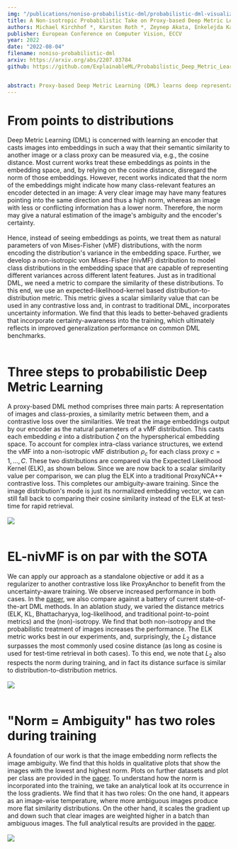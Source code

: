 ```yaml
---
img: "/publications/noniso-probabilistic-dml/probabilistic-dml-visualization.png"
title: A Non-isotropic Probabilistic Take on Proxy-based Deep Metric Learning
authors: Michael Kirchhof *, Karsten Roth *, Zeynep Akata, Enkelejda Kasneci
publisher: European Conference on Computer Vision, ECCV
year: 2022
date: "2022-08-04"
filename: noniso-probabilistic-dml
arxiv: https://arxiv.org/abs/2207.03784
github: https://github.com/ExplainableML/Probabilistic_Deep_Metric_Learning


abstract: Proxy-based Deep Metric Learning (DML) learns deep representations by embedding images close to their class representatives (proxies), commonly with respect to the angle between them. However, this disregards the embedding norm, which can carry additional beneficial context such as class- or image-intrinsic uncertainty. In addition, proxy-based DML struggles to learn class-internal structures. To address both issues at once, we introduce non-isotropic probabilistic proxy-based DML. We model images as directional von Mises-Fisher (vMF) distributions on the hypersphere that can reflect image-intrinsic uncertainties. Further, we derive non-isotropic von Mises-Fisher (nivMF) distributions for class proxies to better represent complex class-specific variances. To measure the proxy-to-image distance between these models, we develop and investigate multiple distribution-to-point and distribution-to-distribution metrics. Each framework choice is motivated by a set of ablational studies, which showcase beneficial properties of our probabilistic approach to proxy-based DML, such as uncertainty-awareness, better-behaved gradients during training, and overall improved generalization performance. The latter is especially reflected in the competitive performance on the standard DML benchmarks, where our approach compares favorably, suggesting that existing proxy-based DML can significantly benefit from a more probabilistic treatment.
---
```


# From points to distributions

Deep Metric Learning (DML) is concerned with learning an encoder that casts images into embeddings in such a way that their semantic similarity to another image or a class proxy can be measured via, e.g., the cosine distance. Most current works treat these embeddings as points in the embedding space, and, by relying on the cosine distance, disregard the norm of those embeddings. However, recent works indicated that the norm of the embeddings might indicate how many class-relevant features an encoder detected in an image: A very clear image may have many features pointing into the same direction and thus a high norm, whereas an image with less or conflicting information has a lower norm. Therefore, the norm may give a natural estimation of the image's ambiguity and the encoder's certainty. 
<br/><br/>
Hence, instead of seeing embeddings as points, we treat them as natural parameters of von Mises-Fisher (vMF) distributions, with the norm encoding the distribution's variance in the embedding space. Further, we develop a non-isotropic von Mises-Fisher (nivMF) distribution to model class distributions in the embedding space that are capable of representing different variances across different latent features. Just as in traditional DML, we need a metric to compare the similarity of these distributions. To this end, we use an expected-likelihood-kernel based distribution-to-distribution metric. This metric gives a scalar similarity value that can be used in any contrastive loss and, in contrast to traditional DML, incorporates uncertainty information. We find that this leads to better-behaved gradients that incorporate certainty-awareness into the training, which ultimately reflects in improved generalization performance on common DML benchmarks.
<br/><br/>


# Three steps to probabilistic Deep Metric Learning

A proxy-based DML method comprises three main parts: A representation of images and class-proxies, a similarity metric between them, and a contrastive loss over the similarities. We treat the image embeddings output by our encoder as the natural parameters of a vMF distribution. This casts each embedding $e$ into a distribution $\zeta$ on the hyperspherical embedding space. To account for complex intra-class variance structures, we extend the vMF into a non-isotropic vMF distribution $\rho_c$ for each class proxy $c = 1, \dotsc, C$. These two distributions are compared via the Expected Likelihood Kernel (ELK), as shown below. Since we are now back to a scalar similarity value per comparison, we can plug the ELK into a traditional ProxyNCA++ contrastive loss. This completes our ambiguity-aware training. Since the image distribution's mode is just its normalized embedding vector, we can still fall back to comparing their cosine similarity instead of the ELK at test-time for rapid retrieval.
<br/><br/>
![](/publications/noniso-probabilistic-dml/distribution-to-distribution-distances.png)
<br/><br/>


# EL-nivMF is on par with the SOTA

We can apply our approach as a standalone objective or add it as a regularizer to another contrastive loss like ProxyAnchor to benefit from the uncertainty-aware training. We observe increased performance in both cases. In the [paper](https://arxiv.org/abs/2207.03784), we also compare against a battery of current state-of-the-art DML methods. In an ablation study, we varied the distance metrics (ELK, KL, Bhattacharyya, log-likelihood, and traditional point-to-point metrics) and the (non)-isotropy. We find that both non-isotropy and the probabilistic treatment of images increases the performance. The ELK metric works best in our experiments, and, surprisingly, the $L_2$ distance surpasses the most commonly used cosine distance (as long as cosine is used for test-time retrieval in both cases). To this end, we note that $L_2$ also respects the norm during training, and in fact its distance surface is similar to distribution-to-distribution metrics. 
<br/><br/>
![](/publications/noniso-probabilistic-dml/prob-dml-results.png)
<br/><br/>

# "Norm = Ambiguity" has two roles during training

A foundation of our work is that the image embedding norm reflects the image ambiguity. We find that this holds in qualitative plots that show the images with the lowest and highest norm. Plots on further datasets and plot per class are provided in the [paper](https://arxiv.org/abs/2207.03784). To understand how the norm is incorporated into the training, we take an analytical look at its occurrence in the loss gradients. We find that it has two roles: On the one hand, it appears as an image-wise temperature, where more ambiguous images produce more flat similarity distributions. On the other hand, it scales the gradient up and down such that clear images are weighted higher in a batch than ambiguous images. The full analytical results are provided in the [paper](https://arxiv.org/abs/2207.03784).
<br/><br/>
![](/publications/noniso-probabilistic-dml/embedding-norm-ambiguity.png)

